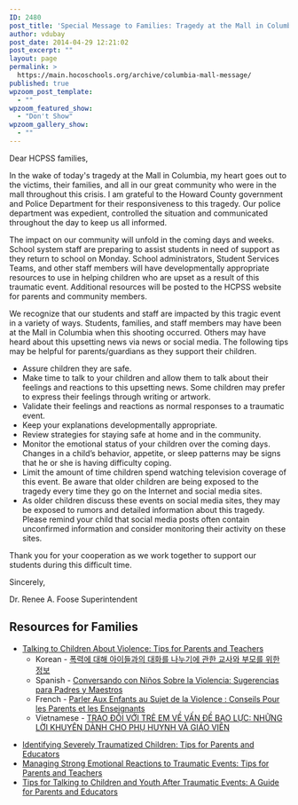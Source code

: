 ```yaml
---
ID: 2480
post_title: 'Special Message to Families: Tragedy at the Mall in Columbia'
author: vdubay
post_date: 2014-04-29 12:21:02
post_excerpt: ""
layout: page
permalink: >
  https://main.hocoschools.org/archive/columbia-mall-message/
published: true
wpzoom_post_template:
  - ""
wpzoom_featured_show:
  - "Don't Show"
wpzoom_gallery_show:
  - ""
---
```

Dear HCPSS families,

In the wake of today's tragedy at the Mall in Columbia, my heart goes out to the victims, their families, and all in our great community who were in the mall throughout this crisis. I am grateful to the Howard County government and Police Department for their responsiveness to this tragedy. Our police department was expedient, controlled the situation and communicated throughout the day to keep us all informed.

The impact on our community will unfold in the coming days and weeks. School system staff are preparing to assist students in need of support as they return to school on Monday. School administrators, Student Services Teams, and other staff members will have developmentally appropriate resources to use in helping children who are upset as a result of this traumatic event. Additional resources will be posted to the HCPSS website for parents and community members.

We recognize that our students and staff are impacted by this tragic event in a variety of ways. Students, families, and staff members may have been at the Mall in Columbia when this shooting occurred. Others may have heard about this upsetting news via news or social media. The following tips may be helpful for parents/guardians as they support their children.
<ul>
	<li>Assure children they are safe.</li>
	<li>Make time to talk to your children and allow them to talk about their feelings and reactions to this upsetting news. Some children may prefer to express their feelings through writing or artwork.</li>
	<li>Validate their feelings and reactions as normal responses to a traumatic event.</li>
	<li>Keep your explanations developmentally appropriate.</li>
	<li>Review strategies for staying safe at home and in the community.</li>
	<li>Monitor the emotional status of your children over the coming days. Changes in a child’s behavior, appetite, or sleep patterns may be signs that he or she is having difficulty coping.</li>
	<li>Limit the amount of time children spend watching television coverage of this event. Be aware that older children are being exposed to the tragedy every time they go on the Internet and social media sites.</li>
	<li>As older children discuss these events on social media sites, they may be exposed to rumors and detailed information about this tragedy. Please remind your child that social media posts often contain unconfirmed information and consider monitoring their activity on these sites.</li>
</ul>
Thank you for your cooperation as we work together to support our students during this difficult time.

Sincerely,

Dr. Renee A. Foose
Superintendent
<h2>Resources for Families</h2>
<ul>
	<li><a href="http://www.nasponline.org/resources/crisis_safety/talkingviolence.pdf" target="_blank">Talking to Children About Violence: Tips for Parents and Teachers</a>
<ul>
	<li>Korean - <a href="http://www.nasponline.org/resources/crisis_safety/talkingviolence_korean.pdf" target="_blank">폭력에 대해 아이들과의 대화를 나누기에 관한 교사와 부모를 위한 정보</a></li>
	<li>Spanish - <a href="http://www.nasponline.org/resources/crisis_safety/talkingviolence_spanish.pdf" target="_blank">Conversando con Niños Sobre la Violencia: Sugerencias para Padres y Maestros</a></li>
	<li>French - <a href="http://www.nasponline.org/resources/crisis_safety/Talking_to_Children_About_Violence_French.pdf" target="_blank">Parler Aux Enfants au Sujet de la Violence : Conseils Pour les Parents et les Enseignants</a></li>
	<li>Vietnamese - <a href="http://www.nasponline.org/resources/crisis_safety/Talking_to_Children_About_Violence_Vietnamese.pdf" target="_blank">TRAO ĐỔI VỚI TRẺ EM VỀ VẤN ĐỀ BẠO LỰC: NHỮNG LỜI KHUYÊN DÀNH CHO PHỤ HUYNH VÀ GIÁO VIÊN</a></li>
</ul>
</li>
</ul>
<ul>
	<li><a href="http://www.nasponline.org/resources/crisis_safety/Identifying_Seriously_Traumatized_Children_2011.pdf" target="_blank">Identifying Severely Traumatized Children: Tips for Parents and Educators</a></li>
	<li><a href="http://www.nasponline.org/resources/crisis_safety/Managing_Strong_Emotional_Reactions_2012.pdf" target="_blank">Managing Strong Emotional Reactions to Traumatic Events: Tips for Parents and Teachers</a></li>
	<li><a href="http://www.samhsa.gov/mentalhealth/tips_talking_to_children_after_disaster.pdf" target="_blank">Tips for Talking to Children and Youth After Traumatic Events: A Guide for Parents and Educators</a></li>
</ul>
